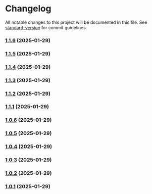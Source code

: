 # Changelog

All notable changes to this project will be documented in this file. See [standard-version](https://github.com/conventional-changelog/standard-version) for commit guidelines.

### [1.1.6](https://github.com/parallaxisjones/lab-monorepo/compare/v1.1.5...v1.1.6) (2025-01-29)

### [1.1.5](https://github.com/parallaxisjones/lab-monorepo/compare/v1.1.4...v1.1.5) (2025-01-29)

### [1.1.4](https://github.com/parallaxisjones/lab-monorepo/compare/v1.1.3...v1.1.4) (2025-01-29)

### [1.1.3](https://github.com/parallaxisjones/lab-monorepo/compare/v1.1.2...v1.1.3) (2025-01-29)

### [1.1.2](https://github.com/parallaxisjones/lab-monorepo/compare/v1.1.1...v1.1.2) (2025-01-29)

### [1.1.1](https://github.com/parallaxisjones/lab-monorepo/compare/v1.0.6...v1.1.1) (2025-01-29)

### [1.0.6](https://github.com/parallaxisjones/lab-monorepo/compare/v1.0.5...v1.0.6) (2025-01-29)

### [1.0.5](https://github.com/parallaxisjones/lab-monorepo/compare/v1.0.4...v1.0.5) (2025-01-29)

### [1.0.4](https://github.com/parallaxisjones/lab-monorepo/compare/v1.0.3...v1.0.4) (2025-01-29)

### [1.0.3](https://github.com/parallaxisjones/lab-monorepo/compare/v1.0.2...v1.0.3) (2025-01-29)

### [1.0.2](https://github.com/parallaxisjones/lab-monorepo/compare/v1.0.1...v1.0.2) (2025-01-29)

### [1.0.1](https://github.com/parallaxisjones/lab-monorepo/compare/v1.0.0...v1.0.1) (2025-01-29)
